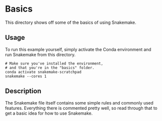 # Basics
This directory shows off some of the basics of using Snakemake.

## Usage
To run this example yourself, simply activate the Conda environment and run Snakemake from this directory.

```shell
# Make sure you've installed the environment,
# and that you're in the "basics" folder.
conda activate snakemake-scratchpad
snakemake --cores 1
```

## Description
The Snakemake file itself contains some simple rules and commonly used features.
Everything there is commented pretty well, so read through that to get a basic idea for how to use Snakemake.
